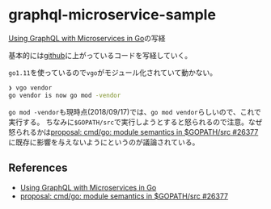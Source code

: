 # graphql-microservice-sample

[Using GraphQL with Microservices in Go](https://outcrawl.com/go-graphql-gateway-microservices/)の写経

基本的には[github](https://github.com/tinrab/spidey)に上がっているコードを写経していく。

`go1.11`を使っているので`vgo`がモジュール化されていて動かない。

```sh
❯ vgo vendor
go vendor is now go mod -vendor
```

`go mod -vendor`も現時点(2018/09/17)では、`go mod vendor`らしいので、これで実行する。
ちなみに`$GOPATH/src`で実行しようとすると怒られるので注意。なぜ怒られるかは[proposal: cmd/go: module semantics in $GOPATH/src #26377](https://github.com/golang/go/issues/26377)に既存に影響を与えないようにというのが議論されている。


## References
* [Using GraphQL with Microservices in Go](https://outcrawl.com/go-graphql-gateway-microservices/)
* [proposal: cmd/go: module semantics in $GOPATH/src #26377](https://github.com/golang/go/issues/26377)